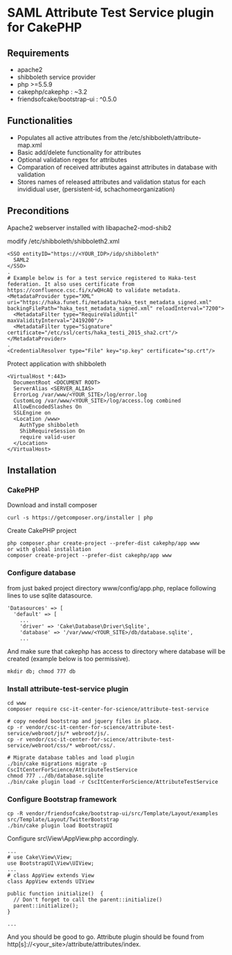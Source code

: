 # SAML Attribute Test Service plugin for CakePHP

## Requirements
* apache2
* shibboleth service provider
* php >=5.5.9
* cakephp/cakephp : ~3.2
* friendsofcake/bootstrap-ui : ^0.5.0

## Functionalities
* Populates all active attributes from the /etc/shibboleth/attribute-map.xml
* Basic add/delete functionality for attributes
* Optional validation regex for attributes
* Comparation of received attributes against attributes in database with validation
* Stores names of released attributes and validation status for each invididual user, (persistent-id, schachomeorganization)

## Preconditions

Apache2 webserver installed with libapache2-mod-shib2

modify /etc/shibboleth/shibboleth2.xml
```
<SSO entityID="https://<YOUR_IDP>/idp/shibboleth"
  SAML2
</SSO>
.
# Example below is for a test service registered to Haka-test federation. It also uses certificate from https://confluence.csc.fi/x/wQHcAQ to validate metadata.
<MetadataProvider type="XML" uri="https://haka.funet.fi/metadata/haka_test_metadata_signed.xml" backingFilePath="haka_test_metadata_signed.xml" reloadInterval="7200">
  <MetadataFilter type="RequireValidUntil" maxValidityInterval="2419200"/>
  <MetadataFilter type="Signature" certificate="/etc/ssl/certs/haka_testi_2015_sha2.crt"/>
</MetadataProvider>
.
<CredentialResolver type="File" key="sp.key" certificate="sp.crt"/>
```
Protect application with shibboleth
```
<VirtualHost *:443>
  DocumentRoot <DOCUMENT ROOT> 
  ServerAlias <SERVER_ALIAS>
  ErrorLog /var/www/<YOUR_SITE>/log/error.log
  CustomLog /var/www/<YOUR_SITE>/log/access.log combined
  AllowEncodedSlashes On
  SSLEngine on
  <Location /www>
    AuthType shibboleth
    ShibRequireSession On
    require valid-user
  </Location>
</VirtualHost>
```
## Installation

### CakePHP

Download and install composer
```
curl -s https://getcomposer.org/installer | php
```
Create CakePHP project
```
php composer.phar create-project --prefer-dist cakephp/app www
or with global installation
composer create-project --prefer-dist cakephp/app www
```

### Configure database
from just baked project directory www/config/app.php, replace following lines to use sqlite datasource.
```
'Datasources' => [
  'default' => [
    ...
    'driver' => 'Cake\Database\Driver\Sqlite',
    'database' => '/var/www/<YOUR_SITE>/db/database.sqlite',
    ...
```
And make sure that cakephp has access to directory where database will be created (example below is too permissive).
```
mkdir db; chmod 777 db
```

### Install attribute-test-service plugin
```
cd www
composer require csc-it-center-for-science/attribute-test-service

# copy needed bootstrap and jquery files in place.
cp -r vendor/csc-it-center-for-science/attribute-test-service/webroot/js/* webroot/js/.
cp -r vendor/csc-it-center-for-science/attribute-test-service/webroot/css/* webroot/css/.

# Migrate database tables and load plugin
./bin/cake migrations migrate -p CscItCenterForScience/AttributeTestService
chmod 777 ../db/database.sqlite
./bin/cake plugin load -r CscItCenterForScience/AttributeTestService
```

### Configure Bootstrap framework
```
cp -R vendor/friendsofcake/bootstrap-ui/src/Template/Layout/examples src/Template/Layout/TwitterBootstrap
./bin/cake plugin load BootstrapUI
```
Configure src\View\AppView.php accordingly.
```
...
# use Cake\View\View;
use BootstrapUI\View\UIView;
...
# class AppView extends View
class AppView extends UIView

public function initialize()  {
  // Don't forget to call the parent::initialize()
  parent::initialize();
}

...
```
And you should be good to go. Attribute plugin should be found from http[s]://<your_site>/attribute/attributes/index.
